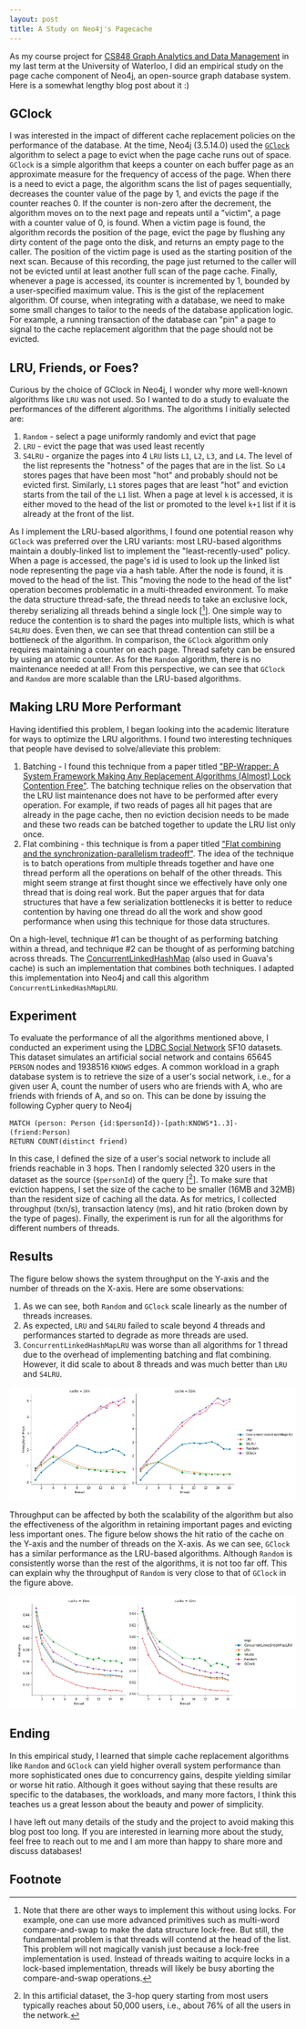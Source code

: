 ```yaml
---
layout: post
title: A Study on Neo4j's Pagecache
---
```


As my course project for [CS848 Graph Analytics and Data Management](https://cs.uwaterloo.ca/~ssalihog/courses/cs848-winter-2020.html) in my last term at the University of Waterloo, I did an empirical study on the page cache component of Neo4j, an open-source graph database system. Here is a somewhat lengthy blog post about it :)

## GClock
I was interested in the impact of different cache replacement policies on the performance of the database. At the time, Neo4j (3.5.14.0) used the [`GClock`](https://dl.acm.org/doi/10.1145/320263.320276) algorithm to select a page to evict when the page cache runs out of space. `GClock` is a simple algorithm that keeps a counter on each buffer page as an approximate measure for the frequency of access of the page. When there is a need to evict a page, the algorithm scans the list of pages sequentially, decreases the counter value of the page by 1, and evicts the page if the counter reaches 0. If the counter is non-zero after the decrement, the algorithm moves on to the next page and repeats until a "victim", a page with a counter value of 0, is found. When a victim page is found, the algorithm records the position of the page, evict the page by flushing any dirty content of the page onto the disk, and returns an empty page to the caller. The position of the victim page is used as the starting position of the next scan. Because of this recording, the page just returned to the caller will not be evicted until at least another full scan of the page cache. Finally, whenever a page is accessed, its counter is incremented by 1, bounded by a user-specified maximum value. This is the gist of the replacement algorithm. Of course, when integrating with a database, we need to make some small changes to tailor to the needs of the database application logic. For example, a running transaction of the database can "pin" a page to signal to the cache replacement algorithm that the page should not be evicted.

## LRU, Friends, or Foes?
Curious by the choice of GClock in Neo4j, I wonder why more well-known algorithms like `LRU` was not used. So I wanted to do a study to evaluate the performances of the different algorithms. The algorithms I initially selected are:
1. `Random` - select a page uniformly randomly and evict that page
2. `LRU` - evict the page that was used least recently
3. `S4LRU` - organize the pages into 4 `LRU` lists `L1`, `L2`, `L3`, and `L4`. The level of the list represents the "hotness" of the pages that are in the list. So `L4` stores pages that have been most "hot" and probably should not be evicted first. Similarly, `L1` stores pages that are least "hot" and eviction starts from the tail of the `L1` list. When a page at level `k` is accessed, it is either moved to the head of the list or promoted to the level `k+1` list if it is already at the front of the list.

As I implement the LRU-based algorithms, I found one potential reason why `GClock` was preferred over the LRU variants: most LRU-based algorithms maintain a doubly-linked list to implement the "least-recently-used" policy. When a page is accessed, the page's id is used to look up the linked list node representing the page via a hash table. After the node is found, it is moved to the head of the list. This "moving the node to the head of the list" operation becomes problematic in a multi-threaded environment. To make the data structure thread-safe, the thread needs to take an exclusive lock, thereby serializing all threads behind a single lock \[[^1]\]. One simple way to reduce the contention is to shard the pages into multiple lists, which is what `S4LRU` does. Even then, we can see that thread contention can still be a bottleneck of the algorithm. In comparison, the `GClock` algorithm only requires maintaining a counter on each page. Thread safety can be ensured by using an atomic counter. As for the `Random` algorithm, there is no maintenance needed at all! From this perspective, we can see that `GClock` and `Random` are more scalable than the LRU-based algorithms.

## Making LRU More Performant
Having identified this problem, I began looking into the academic literature for ways to optimize the LRU algorithms. I found two interesting techniques that people have devised to solve/alleviate this problem:

1. Batching - I found this technique from a paper titled ["BP-Wrapper: A System Framework Making Any Replacement Algorithms (Almost) Lock Contention Free"](https://ieeexplore.ieee.org/document/4812418). The batching technique relies on the observation that the LRU list maintenance does not have to be performed after every operation. For example, if two reads of pages all hit pages that are already in the page cache, then no eviction decision needs to be made and these two reads can be batched together to update the LRU list only once.
2. Flat combining - this technique is from a paper titled ["Flat combining and the synchronization-parallelism tradeoff"](https://dl.acm.org/doi/10.1145/1810479.1810540). The idea of the technique is to batch operations from multiple threads together and have one thread perform all the operations on behalf of the other threads. This might seem strange at first thought since we effectively have only one thread that is doing real work. But the paper argues that for data structures that have a few serialization bottlenecks it is better to reduce contention by having one thread do all the work and show good performance when using this technique for those data structures.

On a high-level, technique #1 can be thought of as performing batching within a thread, and technique #2 can be thought of as performing batching across threads. The [ConcurrentLinkedHashMap](https://github.com/ben-manes/concurrentlinkedhashmap) (also used in Guava's cache) is such an implementation that combines both techniques. I adapted this implementation into Neo4j and call this algorithm `ConcurrentLinkedHashMapLRU`.

## Experiment

To evaluate the performance of all the algorithms mentioned above, I conducted an experiment using the [LDBC Social Network](http://ldbcouncil.org/benchmarks/snb) SF10 datasets. This dataset simulates an artificial social network and contains 65645 `PERSON` nodes and 1938516 `KNOWS` edges. A common workload in a graph database system is to retrieve the size of a user's social network, i.e., for a given user A, count the number of users who are friends with A, who are friends with friends of A, and so on. This can be done by issuing the following Cypher query to Neo4j

```cypher
MATCH (person: Person {id:$personId})-[path:KNOWS*1..3]-(friend:Person)
RETURN COUNT(distinct friend)
```
In this case, I defined the size of a user's social network to include all friends reachable in 3 hops. Then I randomly selected 320 users in the dataset as the source (`$personId`) of the query \[[^2]\]. To make sure that eviction happens, I set the size of the cache to be smaller (16MB and 32MB) than the resident size of caching all the data. As for metrics, I collected throughput (txn/s), transaction latency (ms), and hit ratio (broken down by the type of pages). Finally, the experiment is run for all the algorithms for different numbers of threads.

## Results

The figure below shows the system throughput on the Y-axis and the number of threads on the X-axis. Here are some observations:

1. As we can see, both `Random` and `GClock` scale linearly as the number of threads increases.
2. As expected, `LRU` and `S4LRU` failed to scale beyond 4 threads and performances started to degrade as more threads are used.
3. `ConcurrentLinkedHashMapLRU` was worse than all algorithms for 1 thread due to the overhead of implementing batching and flat combining. However, it did scale to about 8 threads and was much better than `LRU` and `S4LRU`.

![Throughput vs #threads](/images/throughput_vs_num_threads.png)

Throughput can be affected by both the scalability of the algorithm but also the effectiveness of the algorithm in retaining important pages and evicting less important ones. The figure below shows the hit ratio of the cache on the Y-axis and the number of threads on the X-axis. As we can see, `GClock` has a similar performance as the LRU-based algorithms. Although `Random` is consistently worse than the rest of the algorithms, it is not too far off. This can explain why the throughput of `Random` is very close to that of `GClock` in the figure above.

![Hit Ratio vs #threads](/images/hit_ratio_vs_num_threads.png)

## Ending

In this empirical study, I learned that simple cache replacement algorithms like `Random` and `GClock` can yield higher overall system performance than more sophisticated ones due to concurrency gains, despite yielding similar or worse hit ratio. Although it goes without saying that these results are specific to the databases, the workloads, and many more factors, I think this teaches us a great lesson about the beauty and power of simplicity.

I have left out many details of the study and the project to avoid making this blog post too long. If you are interested in learning more about the study, feel free to reach out to me and I am more than happy to share more and discuss databases!

## Footnote

[^1]: Note that there are other ways to implement this without using locks. For example, one can use more advanced primitives such as multi-word compare-and-swap to make the data structure lock-free. But still, the fundamental problem is that threads will contend at the head of the list. This problem will not magically vanish just because a lock-free implementation is used. Instead of threads waiting to acquire locks in a lock-based implementation, threads will likely be busy aborting the compare-and-swap operations.

[^2]: In this artificial dataset, the 3-hop query starting from most users typically reaches about 50,000 users, i.e., about 76% of all the users in the network.